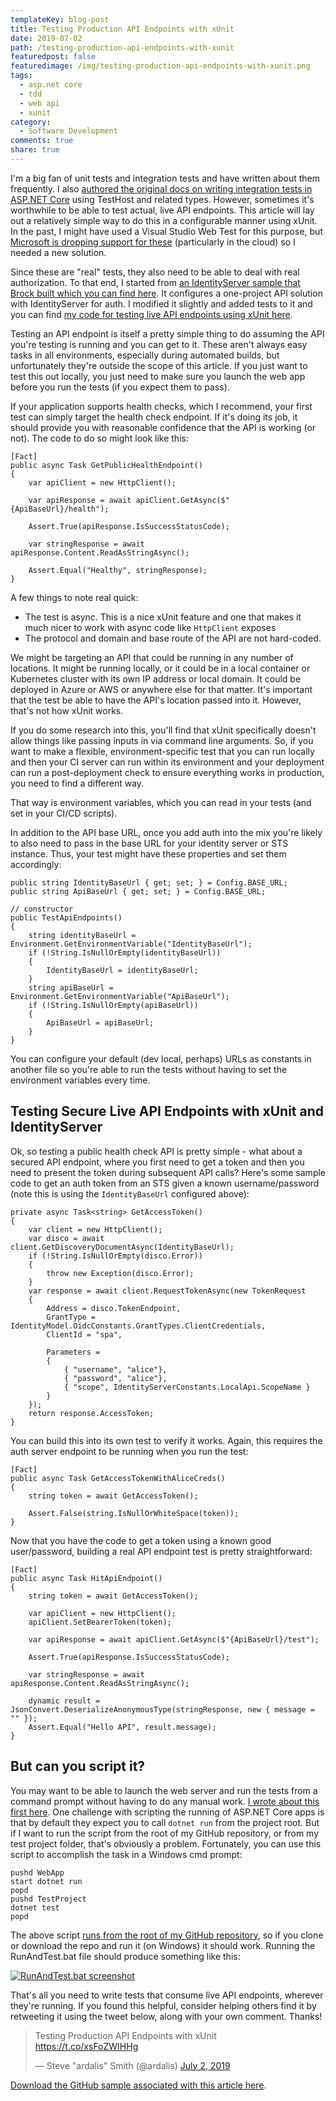 ```yaml
---
templateKey: blog-post
title: Testing Production API Endpoints with xUnit
date: 2019-07-02
path: /testing-production-api-endpoints-with-xunit
featuredpost: false
featuredimage: /img/testing-production-api-endpoints-with-xunit.png
tags:
  - asp.net core
  - tdd
  - web api
  - xunit
category:
  - Software Development
comments: true
share: true
---
```


I'm a big fan of unit tests and integration tests and have written about them frequently. I also [authored the original docs on writing integration tests in ASP.NET Core](https://docs.microsoft.com/en-us/aspnet/core/test/integration-tests?view=aspnetcore-2.2) using TestHost and related types. However, sometimes it's worthwhile to be able to test actual, live API endpoints. This article will lay out a relatively simple way to do this in a configurable manner using xUnit. In the past, I might have used a Visual Studio Web Test for this purpose, but [Microsoft is dropping support for these](https://devblogs.microsoft.com/devops/cloud-based-load-testing-service-eol/) (particularly in the cloud) so I needed a new solution.

Since these are "real" tests, they also need to be able to deal with real authorization. To that end, I started from [an IdentityServer sample that Brock built which you can find here](https://github.com/brockallen/IdentityServerAndApi). It configures a one-project API solution with IdentityServer for auth. I modified it slightly and added tests to it and you can find [my code for testing live API endpoints using xUnit here](https://github.com/ardalis/TestSecureApiSample).

Testing an API endpoint is itself a pretty simple thing to do assuming the API you're testing is running and you can get to it. These aren't always easy tasks in all environments, especially during automated builds, but unfortunately they're outside the scope of this article. If you just want to test this out locally, you just need to make sure you launch the web app before you run the tests (if you expect them to pass).

If your application supports health checks, which I recommend, your first test can simply target the health check endpoint. If it's doing its job, it should provide you with reasonable confidence that the API is working (or not). The code to do so might look like this:

```
[Fact]
public async Task GetPublicHealthEndpoint()
{
    var apiClient = new HttpClient();

    var apiResponse = await apiClient.GetAsync($"{ApiBaseUrl}/health");

    Assert.True(apiResponse.IsSuccessStatusCode);

    var stringResponse = await apiResponse.Content.ReadAsStringAsync();

    Assert.Equal("Healthy", stringResponse);
}
```

A few things to note real quick:

- The test is async. This is a nice xUnit feature and one that makes it much nicer to work with async code like `HttpClient` exposes
- The protocol and domain and base route of the API are not hard-coded.

We might be targeting an API that could be running in any number of locations. It might be running locally, or it could be in a local container or Kubernetes cluster with its own IP address or local domain. It could be deployed in Azure or AWS or anywhere else for that matter. It's important that the test be able to have the API's location passed into it. However, that's not how xUnit works.

If you do some research into this, you'll find that xUnit specifically doesn't allow things like passing inputs in via command line arguments. So, if you want to make a flexible, environment-specific test that you can run locally and then your CI server can run within its environment and your deployment can run a post-deployment check to ensure everything works in production, you need to find a different way.

That way is environment variables, which you can read in your tests (and set in your CI/CD scripts).

In addition to the API base URL, once you add auth into the mix you're likely to also need to pass in the base URL for your identity server or STS instance. Thus, your test might have these properties and set them accordingly:

```
public string IdentityBaseUrl { get; set; } = Config.BASE_URL;
public string ApiBaseUrl { get; set; } = Config.BASE_URL;

// constructor
public TestApiEndpoints()
{
    string identityBaseUrl = Environment.GetEnvironmentVariable("IdentityBaseUrl");
    if (!String.IsNullOrEmpty(identityBaseUrl))
    {
        IdentityBaseUrl = identityBaseUrl;
    }
    string apiBaseUrl = Environment.GetEnvironmentVariable("ApiBaseUrl");
    if (!String.IsNullOrEmpty(apiBaseUrl))
    {
        ApiBaseUrl = apiBaseUrl;
    }
}
```

You can configure your default (dev local, perhaps) URLs as constants in another file so you're able to run the tests without having to set the environment variables every time.

## Testing Secure Live API Endpoints with xUnit and IdentityServer

Ok, so testing a public health check API is pretty simple - what about a secured API endpoint, where you first need to get a token and then you need to present the token during subsequent API calls? Here's some sample code to get an auth token from an STS given a known username/password (note this is using the `IdentityBaseUrl` configured above):

```
private async Task<string> GetAccessToken()
{
    var client = new HttpClient();
    var disco = await client.GetDiscoveryDocumentAsync(IdentityBaseUrl);
    if (!String.IsNullOrEmpty(disco.Error))
    {
        throw new Exception(disco.Error);
    }
    var response = await client.RequestTokenAsync(new TokenRequest
    {
        Address = disco.TokenEndpoint,
        GrantType = IdentityModel.OidcConstants.GrantTypes.ClientCredentials,
        ClientId = "spa",

        Parameters =
        {
            { "username", "alice"},
            { "password", "alice"},
            { "scope", IdentityServerConstants.LocalApi.ScopeName }
        }
    });
    return response.AccessToken;
}
```

You can build this into its own test to verify it works. Again, this requires the auth server endpoint to be running when you run the test:

```
[Fact]
public async Task GetAccessTokenWithAliceCreds()
{
    string token = await GetAccessToken();

    Assert.False(string.IsNullOrWhiteSpace(token));
}
```

Now that you have the code to get a token using a known good user/password, building a real API endpoint test is pretty straightforward:

```
[Fact]
public async Task HitApiEndpoint()
{
    string token = await GetAccessToken();

    var apiClient = new HttpClient();
    apiClient.SetBearerToken(token);

    var apiResponse = await apiClient.GetAsync($"{ApiBaseUrl}/test");

    Assert.True(apiResponse.IsSuccessStatusCode);

    var stringResponse = await apiResponse.Content.ReadAsStringAsync();

    dynamic result = JsonConvert.DeserializeAnonymousType(stringResponse, new { message = "" });
    Assert.Equal("Hello API", result.message);
}
```

## But can you script it?

You may want to be able to launch the web server and run the tests from a command prompt without having to do any manual work. [I wrote about this first here](https://twitter.com/ardalis/status/1144026948492058625). One challenge with scripting the running of ASP.NET Core apps is that by default they expect you to call `dotnet run` from the project root. But if I want to run the script from the root of my GitHub repository, or from my test project folder, that's obviously a problem. Fortunately, you can use this script to accomplish the task in a Windows cmd prompt:

```
pushd WebApp
start dotnet run
popd
pushd TestProject
dotnet test
popd
```

The above script [runs from the root of my GitHub repository](https://github.com/ardalis/TestSecureApiSample/blob/master/RunAndTest.bat), so if you clone or download the repo and run it (on Windows) it should work. Running the RunAndTest.bat file should produce something like this:

[![RunAndTest.bat screenshot](/img/image-1024x369.png)](/img/image-1024x369.png)

That's all you need to write tests that consume live API endpoints, wherever they're running. If you found this helpful, consider helping others find it by retweeting it using the tweet below, along with your own comment. Thanks!

<blockquote class="twitter-tweet"><p lang="en" dir="ltr">Testing Production API Endpoints with xUnit<br><a href="https://t.co/xsFoZWIHHg">https://t.co/xsFoZWIHHg</a></p>— Steve "ardalis" Smith (@ardalis) <a href="https://twitter.com/ardalis/status/1146166112230498306?ref_src=twsrc%5Etfw">July 2, 2019</a></blockquote>
<script async src="https://platform.twitter.com/widgets.js" charset="utf-8"></script>

[Download the GitHub sample associated with this article here](https://github.com/ardalis/TestSecureApiSample).
